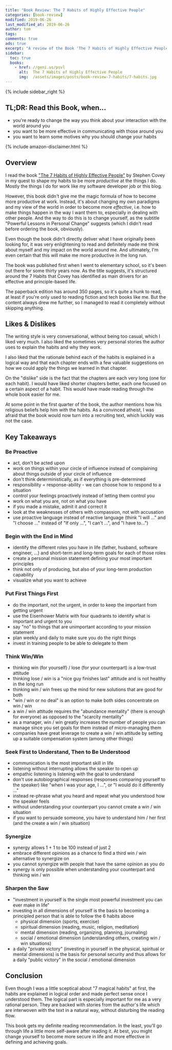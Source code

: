 ```yaml
---
title: "Book Review: The 7 Habits of Highly Effective People"
categories: [book-review]
modified: 2019-06-26
last_modified_at: 2019-06-26
author: tom
tags: 
comments: true
ads: true
excerpt: "A review of the Book 'The 7 Habits of Highly Effective People' by Stephen Covey."
sidebar:
  toc: true
  books:
    - href: //geni.us/psvl
      alt:  The 7 Habits of Highly Effective People
      img:  /assets/images/posts/book-review-7-habits/7-habits.jpg
---
```


{% include sidebar_right %}

## TL;DR: Read this Book, when...

* you're ready to change the way you think about your interaction with the world around you
* you want to be more effective in communicating with those around you
* you want to learn some motives why you should change your habits

{% include amazon-disclaimer.html %}

## Overview

I read the book ["The 7 Habits of Highly Effective People"](//geni.us/psvl) by Stephen Covey in my quest to shape
my habits to be more *productive* at the things I do. Mostly the things I do for work
like my software developer job or this blog. 

However, this book didn't give me the magic formula of how to become more productive
at work. Instead, it's about changing my own paradigms and my view of the world in order to
become more *effective*, i.e. how to make things happen in the way I want them to,
especially in dealing with other people. And the way to do this is to change yourself,
as the subtitle "Powerful Lessons in Personal Change" suggests (which I didn't read before
ordering the book, obviously).

Even though the book didn't directly deliver what I have originally been looking for, it was very enlightening
to read and definitely made me think about myself and my impact on the world around me.
And ultimately, I'm even certain that this will make me more productive in the long run. 

The book was published first when I went to elementary school, so it's been out there
for some thirty years now. As the title suggests, it's structured around the 7 Habits
that Covey has identified as main drivers for an effective and principle-based life.

The paperback edition has around 350 pages, so it's quite a hunk to read, at least if
you're only used to reading fiction and tech books like me. But the content always drew 
me further, so I managed to read it completely without skipping anything. 

## Likes & Dislikes

The writing style is very conversational, without being too casual, which I liked very much.
I also liked the sometimes very personal stories the author uses to explain the 
habits and why they work.

I also liked that the rationale behind each of the habits is explained in a logical way and
that each chapter ends with a few valuable suggestions on how we could apply the things we learned 
in that chapter. 

On the "dislike" side is the fact that the chapters are each very long (one for each habit). 
I would have liked shorter chapters better, each one focused on a certain aspect of a habit.
This would have made reading through the whole book easier for me. 

At some point in the first quarter of the book, the author mentions how his religious beliefs
help him with the habits. As a convinced atheist, I was afraid that the book would now 
turn into a recruiting text, which luckily was not the case.

## Key Takeaways

### Be Proactive

* act, don't be acted upon
* work on things within your circle of influence instead of complaining about things outside of your circle of influence
* don't think deterministically, as if everything is pre-determined
* responsibility = response-ability - we can choose how to respond to a situation
* control your feelings proactively instead of letting them control you
* work on what you are, not on what you have
* if you made a mistake, admit it and correct it
* look at the weaknesses of others with compassion, not with accusation
* use proactive language instead of reactive language (think "I will ..." and "I choose ..." instead of "If only ...", "I can't ...", and "I have to...") 

### Begin with the End in Mind

* identify the different roles you have in life (father, husband, software engineer, ...) and short-term and long-term goals for each of those roles
* create a personal mission statement defining your most important principles
* think not only of producing, but also of your long-term production capability 
* visualize what you want to achieve

### Put First Things First

* do the important, not the urgent, in order to keep the important from getting urgent
* use the Eisenhower Matrix with four quadrants to identify what is important and urgent to you
* say "no" to things that are unimportant according to your mission statement
* plan weekly and daily to make sure you do the right things
* invest in training people to be able to delegate to them

### Think Win/Win

* thinking win (for yourself) / lose (for your counterpart) is a low-trust attitude
* thinking lose / win is a "nice guy finishes last" attitude and is not healthy in the long run
* thinking win / win frees up the mind for new solutions that are good for both
* "win / win or no deal" is an option to make both sides concentrate on win / win
* a win / win attitude requires the "abundance mentality" (there is enough for everyone) as opposed to the "scarcity mentality"
* as a manager, win / win greatly increases the number of people you can manage since you set goals for them instead of micro-managing them
* companies have great leverage to create a win / win attitude by setting up a suitable compensation system (among other things)    

### Seek First to Understand, Then to Be Understood

* communication is the most important skill in life
* listening without interrupting allows the speaker to open up
* empathic listening is listening with the goal to understand
* don't use autobiographical responses (responses comparing yourself to the speaker) like "when I was your age, I ...", or "I would do it differently ..."
* instead re-phrase what you heard and repeat what you understood how the speaker feels
* without understanding your counterpart you cannot create a win / win situation
* if you want to persuade someone, you have to understand him / her first (and the create a win / win situation)

### Synergize

* synergy allows 1 + 1 to be 100 instead of just 2
* embrace different opinions as a chance to find a third win / win alternative to synergize on
* you cannot synergize with people that have the same opinion as you do
* synergy is only possible when understanding your counterpart and thinking win / win 

### Sharpen the Saw

* "investment in yourself is the single most powerful investment you can ever make in life"
* investing in all dimensions of yourself is the basis to becoming a principled person that is able to follow the 6 habits above
  * physical dimension (sports, exercise)
  * spiritual dimension (reading, music, religion, meditation)
  * mental dimension (reading, organizing, planning, journaling)
  * social / emotional dimension (understanding others, creating win / win situations)
* a daily "private victory" (investing in yourself in the physical, spiritual or mental dimensions)
  is the basis for personal security and thus allows for a daily "public victory" in the social / emotional dimension      

## Conclusion

Even though I was a little sceptical about "7 magical habits" at first, the habits are explained
in logical order and made perfect sense once I understood them. The logical part is especially 
important for me as a very rational person. They are backed with stories from the author's
life which are interwoven with the text in a natural way, without disturbing the
reading flow.

This book gets my definite reading recommendation. In the least, you'll go through life
a little more self-aware after reading it. At best, you might change yourself to become
more secure in life and more effective in defining and achieving goals.



